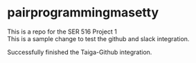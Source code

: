 # pairprogrammingmasetty
This is a repo for the SER 516 Project 1 <br />
This is a sample change to test the github and slack integration. <br />

Successfully finished the Taiga-Github integration.
